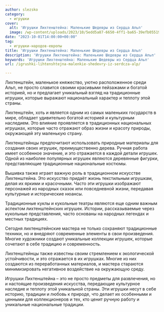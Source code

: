 ```yaml
---
author: slezsko
category:
  - игрушки
cover:
  alt: 'Игрушки Лихтенштейна: Маленькие Шедевры из Сердца Альп'
  image: /wp-content/uploads/2023/10/5edd5a87-6650-4ff1-ba65-39efb0551924-jpg.webp
date: "2023-10-01T14:00:00+00:00"
tag:
  - игрушки-народов-европы
title: 'Игрушки Лихтенштейна: Маленькие Шедевры из Сердца Альп'
description: 'Игрушки Лихтенштейна: Маленькие Шедевры из Сердца Альп'
keywords: 'Игрушки Лихтенштейна: Маленькие Шедевры из Сердца Альп'
url: /igrushki-lihtenshtejna-malenkie-shedevry-iz-serdcza-alp/

---
```

Лихтенштейн, маленькое княжество, уютно расположенное среди Альп, не просто славится своими красивыми пейзажами и богатой историей, но и предлагает уникальный взгляд на традиционные игрушки, которые выражают национальный характер и теплоту этой страны.

Лихтенштейн, хоть и является одним из самых маленьких государств в мире, обладает удивительно богатой историей и культурным наследием. Это влияние проявляется в традиционных национальных игрушках, которые часто отражают образ жизни и красоту природы, окружающей эту маленькую страну.

Лихтенштейнцы предпочитают использовать природные материалы для создания своих игрушек, преимущественно дерева. Ручная работа имеет особенное значение, и это отражается в каждой детали игрушек. Одной из наиболее популярных игрушек являются деревянные фигурки, представляющие традиционные национальные костюмы.

Вышивка также играет важную роль в традиционном искусстве Лихтенштейна. Это искусство придаёт жизнь текстильным игрушкам, делая их яркими и красочными. Часто эти игрушки изображают персонажей из народных сказок или повседневной жизни, передавая культурные и исторические нюансы.

Традиционные куклы и кукольные театры являются еще одним важным аспектом лихтенштейнских игрушек. Истории, рассказываемые через кукольные представления, часто основаны на народных легендах и местных традициях.

Сегодня лихтенштейнские мастера не только сохраняют традиционные техники, но и внедряют современные элементы в свои произведения. Многие художники создают уникальные коллекции игрушек, которые сочетают в себе традицию и современность.

Лихтенштейнцы также известны своим стремлением к экологической устойчивости, и это отражается в их игрушках. Многие из них создаются из переработанных материалов, и мастера стараются минимизировать негативное воздействие на окружающую среду.

Игрушки Лихтенштейна – это не просто предметы для развлечения, но и настоящие произведения искусства, передающие культурное наследие и теплоту этой уникальной страны. Эти игрушки несут в себе историю, традиции и любовь к природе, что делает их особенными и ценными для коллекционеров и тех, кто ценит ручную работу и уникальные национальные традиции.
